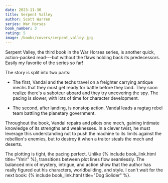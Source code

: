```yaml
---
date: 2023-11-30
title: Serpent Valley
author: Scott Warren
series: War Horses
book_number: 3
rating: 5
image: /books/covers/serpent_valley.jpg
---
```


<span class="book-title">Serpent Valley</span>, the third book in the War
Horses series, is another quick, action-packed read---but without the flaws
holding back its predecessors. Easily my favorite of the series so far!

The story is split into two parts:

- The first, Vandal and the techs travel on a freighter carrying antique mechs
  that they must get ready for battle before they land. They soon realize
  there's a saboteur aboard and they try uncovering the spy. The pacing is
  slower, with lots of time for character development.

- The second, after landing, is nonstop action. Vandal leads a ragtag rebel
  team battling the planetary government.

Throughout the book, Vandal repairs and pilots one mech, gaining intimate
knowledge of its strengths and weaknesses. In a clever twist, he must leverage
this understanding not to push the machine to its limits against the
rebellion's enemies, but to destroy it when a traitor steals the mech and
deserts.

The plotting is tight, the pacing perfect. Unlike {% include book_link.html
title="Ymir" %}, transitions between plot lines flow seamlessly. The balanced
mix of mystery, intrigue, and action show that the author has really figured
out his characters, worldbuilding, and style. I can't wait for the next book:
{% include book_link.html title="Dog Solider" %}.
